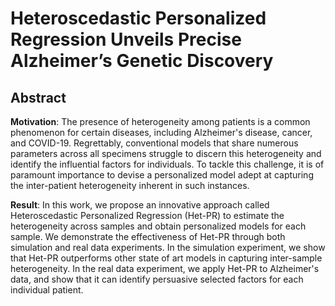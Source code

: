 # Heteroscedastic Personalized Regression Unveils Precise Alzheimer’s Genetic Discovery

## Abstract

**Motivation**: The presence of heterogeneity among patients is a common phenomenon for certain diseases, including Alzheimer's disease, cancer, and COVID-19. Regrettably, conventional models that share numerous parameters across all specimens struggle to discern this heterogeneity and identify the influential factors for individuals. To tackle this challenge, it is of paramount importance to devise a personalized model adept at capturing the inter-patient heterogeneity inherent in such instances. 

**Result**: In this work, we propose an innovative approach called Heteroscedastic Personalized Regression (Het-PR) to estimate the heterogeneity across samples and obtain personalized models for each sample. We demonstrate the effectiveness of Het-PR through both simulation and real data experiments. In the simulation experiment, we show that Het-PR outperforms other state of art models in capturing inter-sample heterogeneity. In the real data experiment, we apply Het-PR to Alzheimer's data, and show that it can identify persuasive selected factors for each individual patient.